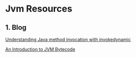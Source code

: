 # Jvm Resources

## 1. Blog

[Understanding Java method invocation with invokedynamic](https://blogs.oracle.com/javamagazine/post/understanding-java-method-invocation-with-invokedynamic)

[An Introduction to JVM Bytecode](https://medium.com/swlh/an-introduction-to-jvm-bytecode-5ef3165fae70)